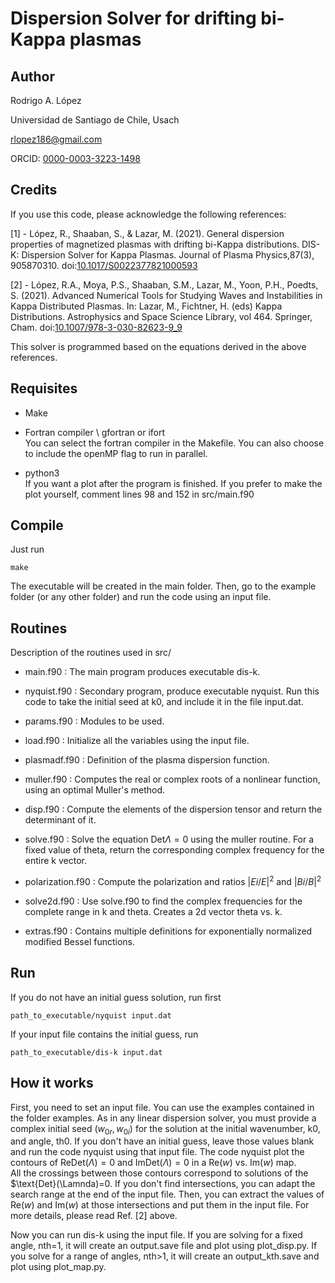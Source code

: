 # Dispersion Solver for drifting bi-Kappa plasmas

## Author
Rodrigo A. López

Universidad de Santiago de Chile, Usach

rlopez186@gmail.com

ORCID: [0000-0003-3223-1498](https://orcid.org/0000-0003-3223-1498)

## Credits
If you use this code, please acknowledge the following references:

[1] - López, R., Shaaban, S., & Lazar, M. (2021). General dispersion
properties of magnetized plasmas with drifting bi-Kappa distributions.
DIS-K: Dispersion Solver for Kappa Plasmas. Journal of Plasma
Physics,87(3), 905870310.
doi:[10.1017/S0022377821000593](https://doi.org/10.1017/S0022377821000593)

[2] - López, R.A., Moya, P.S., Shaaban, S.M., Lazar, M., Yoon, P.H.,
Poedts, S. (2021). Advanced Numerical Tools for Studying Waves and
Instabilities in Kappa Distributed Plasmas. In: Lazar, M., Fichtner,
H. (eds) Kappa Distributions. Astrophysics and Space Science Library,
vol 464. Springer, Cham.
doi:[10.1007/978-3-030-82623-9_9](https://doi.org/10.1007/978-3-030-82623-9_9)

This solver is programmed based on the equations derived in the above references.


## Requisites

* Make

* Fortran compiler \ 
gfortran or ifort \
You can select the fortran compiler in the Makefile. You can also choose to include the openMP flag to run in parallel.

* python3 \
  If you want a plot after the program is finished. If you prefer to make the plot yourself, comment lines 98 and 152 in src/main.f90

## Compile
Just run
```
make
```
The executable will be created in the main folder. Then, go to the example folder (or any other folder) and run the code using an input file.

## Routines

Description of the routines used in src/

* main.f90 : The main program produces executable dis-k.

* nyquist.f90 : Secondary program, produce executable nyquist. Run this code to take the initial seed at k0, and include it in the file input.dat.

* params.f90 : Modules to be used.

* load.f90 : Initialize all the variables using the input file.

* plasmadf.f90 : Definition of the plasma dispersion function.

* muller.f90 : Computes the real or complex roots of a nonlinear function, using an optimal Muller's method.

* disp.f90 : Compute the elements of the dispersion tensor and return the determinant of it.
* solve.f90 : Solve the equation $\text{Det}{\Lambda}=0$ using the muller routine. For a fixed value of theta, return the corresponding complex frequency for the entire k vector.

* polarization.f90 : Compute the polarization and ratios $|Ei/E|^2$
and $|Bi/B|^2$

* solve2d.f90 : Use solve.f90 to find the complex frequencies for the complete range in k and theta. Creates a 2d vector theta vs. k.

* extras.f90 : Contains multiple definitions for exponentially normalized modified Bessel functions.
               
## Run
If you do not have an initial guess solution, run first
```
path_to_executable/nyquist input.dat
```
If your input file contains the initial guess, run
```
path_to_executable/dis-k input.dat
```

## How it works

First, you need to set an input file. You can use the examples contained in the folder examples. 
As in any linear dispersion solver, you must provide a complex initial
seed $(w_{0r},w_{0i})$ for the solution at the initial wavenumber, k0, and angle, th0. If you don't have an initial guess, leave those values blank and run the code nyquist using that input file.
The code nyquist plot the contours of  $\text{Re}{\text{Det}(\Lambda)}
= 0$ and $\text{Im}{\text{Det}(\Lambda)}=0$ in a $\text{Re}(w)$ vs.
$\text{Im}(w)$ map.\
All the crossings between those contours correspond to solutions of
the $\text{Det}(\Lamnda)=0. If you don't find intersections, you can adapt the search range at the end of the input file.
Then, you can extract the values of $\text{Re}(w)$ and $\text{Im}(w)$ at those intersections and put them in the input file.
For more details, please read Ref. [2] above.

Now you can run dis-k using the input file. If you are solving for a fixed angle, nth=1, it will create an output.save file and plot using plot_disp.py.
If you solve for a range of angles, nth>1, it will create an output_kth.save and plot using plot_map.py.

